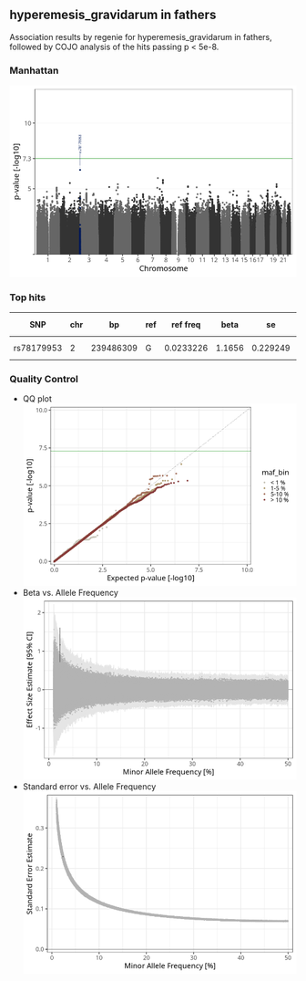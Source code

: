 ## hyperemesis_gravidarum in fathers
Association results by regenie for hyperemesis_gravidarum in fathers, followed by COJO analysis of the hits passing p < 5e-8.
### Manhattan
![](figures/pop_fathers_pheno_hyperemesis_gravidarum_mh.png)
### Top hits
| SNP | chr | bp | ref | ref freq | beta | se | p | n | Ensembl | Phenoscanner | freq geno | b joint | b joint se | p joint | ld r |
| --- | --- | -- | --- | -------- | ---- | -- | - | - | ------- | ------------ | --------- | ------- | ---------- | ------- | ---- |
| rs78179953 | 2 | 239486309 | G | 0.0233226 | 1.1656 | 0.229249 | 3.68736e-07 | 38505.4 | [LINC01107](ensembl/rs78179953.md) | No Results | 0.0236336 | 1.1656 | 0.229323 | 3.71935e-07 | 0 |
### Quality Control
- QQ plot
![](figures/pop_fathers_pheno_hyperemesis_gravidarum_qq.png)
- Beta vs. Allele Frequency
![](figures/pop_fathers_pheno_hyperemesis_gravidarum_beta_af.png)
- Standard error vs. Allele Frequency
![](figures/pop_fathers_pheno_hyperemesis_gravidarum_se_af.png)

